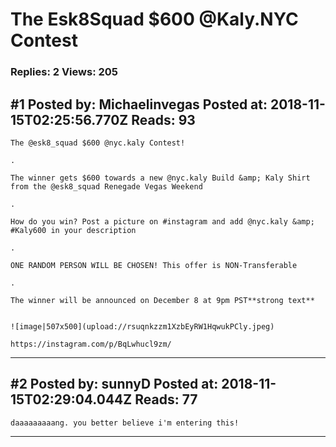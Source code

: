 # The Esk8Squad $600 @Kaly.NYC Contest

### Replies: 2 Views: 205

## \#1 Posted by: Michaelinvegas Posted at: 2018-11-15T02:25:56.770Z Reads: 93

```
The @esk8_squad $600 @nyc.kaly Contest!

.

The winner gets $600 towards a new @nyc.kaly Build &amp; Kaly Shirt from the @esk8_squad Renegade Vegas Weekend

.

How do you win? Post a picture on #instagram and add @nyc.kaly &amp; #Kaly600 in your description

.

ONE RANDOM PERSON WILL BE CHOSEN! This offer is NON-Transferable

.

The winner will be announced on December 8 at 9pm PST**strong text**


![image|507x500](upload://rsuqnkzzm1XzbEyRW1HqwukPCly.jpeg) 

https://instagram.com/p/BqLwhucl9zm/
```

---
## \#2 Posted by: sunnyD Posted at: 2018-11-15T02:29:04.044Z Reads: 77

```
daaaaaaaaang. you better believe i'm entering this!
```

---
